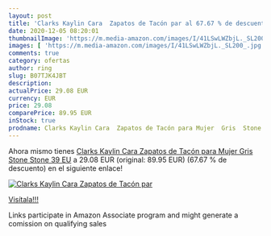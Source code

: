 ```yaml
---
layout: post
title: 'Clarks Kaylin Cara  Zapatos de Tacón par al 67.67 % de descuento'
date: 2020-12-05 08:20:01
thumbnailImage: 'https://m.media-amazon.com/images/I/41LSwLWZbjL._SL200_.jpg'
images: [ 'https://m.media-amazon.com/images/I/41LSwLWZbjL._SL200_.jpg' ]
comments: true
category: ofertas
author: ring
slug: B07TJK4JBT
description:
actualPrice: 29.08 EUR
currency: EUR
price: 29.08
comparePrice: 89.95 EUR
inStock: true
prodname: Clarks Kaylin Cara  Zapatos de Tacón para Mujer  Gris  Stone Stone   39 EU
---
```


Ahora mismo tienes [Clarks Kaylin Cara  Zapatos de Tacón para Mujer  Gris  Stone Stone   39 EU](https://www.amazon.es/dp/B07TJK4JBT/?tag=tolees-21) a 29.08 EUR (original: 89.95 EUR) (67.67 %  de descuento) en el siguiente enlace!

[![Clarks Kaylin Cara  Zapatos de Tacón par](https://m.media-amazon.com/images/I/41LSwLWZbjL._SL200_.jpg)](https://www.amazon.es/dp/B07TJK4JBT/?tag=tolees-21)

[Visítala!!!](https://www.amazon.es/dp/B07TJK4JBT/?tag=tolees-21)

Links participate in Amazon Associate program and might generate a comission on qualifying sales
